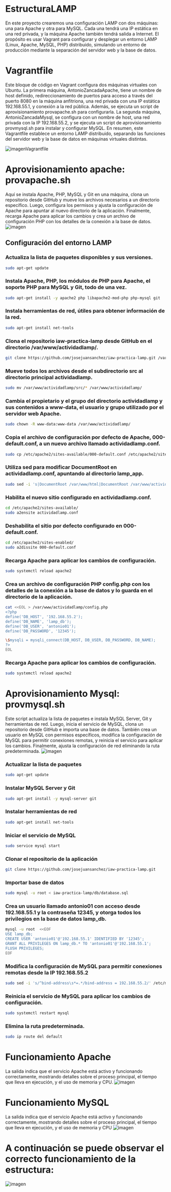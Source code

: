 # **EstructuraLAMP**
En este proyecto crearemos una configuración LAMP con dos máquinas: una para Apache y otra para MySQL. Cada una tendrá una IP estática en una red privada, y la máquina Apache también tendrá salida a Internet. El propósito es usar Vagrant para configurar y desplegar un entorno LAMP (Linux, Apache, MySQL, PHP) distribuido, simulando un entorno de producción mediante la separación del servidor web y la base de datos.

# **Vagrantfile**
Este bloque de código en Vagrant configura dos máquinas virtuales con Ubuntu. La primera máquina, AntonioZancadaApache, tiene un nombre de host definido, redireccionamiento de puertos para acceso a través del puerto 8080 en la máquina anfitriona, una red privada con una IP estática 192.168.55.1, y conexión a la red pública. Además, se ejecuta un script de aprovisionamiento provapache.sh para configurarla. La segunda máquina, AntonioZancadaMysql, se configura con un nombre de host, una red privada con la IP 192.168.55.2, y se ejecuta un script de aprovisionamiento provmysql.sh para instalar y configurar MySQL. En resumen, este Vagrantfile establece un entorno LAMP distribuido, separando las funciones del servidor web y la base de datos en máquinas virtuales distintas. 

![imagenVagrantfile](https://github.com/user-attachments/assets/5eb8d062-c53b-4fc7-9d63-119c81ffa68c)

# **Aprovisionamiento apache: provapache.sh**
Aquí se instala Apache, PHP, MySQL y Git en una máquina, clona un repositorio desde GitHub y mueve los archivos necesarios a un directorio específico. Luego, configura los permisos y ajusta la configuración de Apache para apuntar al nuevo directorio de la aplicación. Finalmente, recarga Apache para aplicar los cambios y crea un archivo de configuración PHP con los detalles de la conexión a la base de datos.
![imagen](https://github.com/user-attachments/assets/db6ccbba-b8bd-4fe6-868b-becd9f342d31)


## Configuración del entorno LAMP
### Actualiza la lista de paquetes disponibles y sus versiones.
```bash
sudo apt-get update
````
### Instala Apache, PHP, los módulos de PHP para Apache, el soporte PHP para MySQL y Git, todo de una vez.
````bash
sudo apt-get install -y apache2 php libapache2-mod-php php-mysql git
````
### Instala herramientas de red, útiles para obtener información de la red.
````bash
sudo apt-get install net-tools
````
### Clona el repositorio iaw-practica-lamp desde GitHub en el directorio /var/www/actividadlamp/.
````bash
git clone https://github.com/josejuansanchez/iaw-practica-lamp.git /var/www/actividadlamp/
````
### Mueve todos los archivos desde el subdirectorio src al directorio principal actividadlamp.
````bash
sudo mv /var/www/actividadlamp/src/* /var/www/actividadlamp/
````
### Cambia el propietario y el grupo del directorio actividadlamp y sus contenidos a www-data, el usuario y grupo utilizado por el servidor web Apache.
````bash
sudo chown -R www-data:www-data /var/www/actividadlamp/
````
### Copia el archivo de configuración por defecto de Apache, 000-default.conf, a un nuevo archivo llamado actividadlamp.conf.
````bash
sudo cp /etc/apache2/sites-available/000-default.conf /etc/apache2/sites-available/actividadlamp.conf
````
### Utiliza sed para modificar DocumentRoot en actividadlamp.conf, apuntando al directorio lamp_app.
````bash
sudo sed -i 's|DocumentRoot /var/www/html|DocumentRoot /var/www/actividadlamp|' /etc/apache2/sites-available/actividadlamp.conf
````
### Habilita el nuevo sitio configurado en actividadlamp.conf.
````bash
cd /etc/apache2/sites-available/
sudo a2ensite actividadlamp.conf
````
### Deshabilita el sitio por defecto configurado en 000-default.conf.
````bash
cd /etc/apache2/sites-enabled/
sudo a2dissite 000-default.conf
````
### Recarga Apache para aplicar los cambios de configuración.
````bash
sudo systemctl reload apache2
````
### Crea un archivo de configuración PHP config.php con los detalles de la conexión a la base de datos y lo guarda en el directorio de la aplicación.
````bash 
cat <<EOL > /var/www/actividadlamp/config.php
<?php
define('DB_HOST', '192.168.55.2');
define('DB_NAME', 'lamp_db');
define('DB_USER', 'antonio01');
define('DB_PASSWORD', '12345');

\$mysqli = mysqli_connect(DB_HOST, DB_USER, DB_PASSWORD, DB_NAME);
?>
EOL
````
### Recarga Apache para aplicar los cambios de configuración.
````bash
sudo systemctl reload apache2
````

# **Aprovisionamiento Mysql: provmysql.sh**
Este script actualiza la lista de paquetes e instala MySQL Server, Git y herramientas de red. Luego, inicia el servicio de MySQL, clona un repositorio desde GitHub e importa una base de datos. También crea un usuario en MySQL con permisos específicos, modifica la configuración de MySQL para permitir conexiones remotas, y reinicia el servicio para aplicar los cambios. Finalmente, ajusta la configuración de red eliminando la ruta predeterminada.
![imagen](https://github.com/user-attachments/assets/96593811-2d34-4785-8aec-ef3fba4a9fb1)

### Actualizar la lista de paquetes
````bash
sudo apt-get update
````
### Instalar MySQL Server y Git
````bash
sudo apt-get install -y mysql-server git
````
### Instalar herramientas de red
````bash
sudo apt-get install net-tools
````
### Iniciar el servicio de MySQL
````bash
sudo service mysql start
````
### Clonar el repositorio de la aplicación
````bash
git clone https://github.com/josejuansanchez/iaw-practica-lamp.git
```` 
### Importar base de datos
````bash
sudo mysql -u root < iaw-practica-lamp/db/database.sql
````
### Crea un usuario llamado antonio01 con acceso desde 192.168.55.1 y la contraseña 12345, y otorga todos los privilegios en la base de datos lamp_db.
````bash
mysql -u root  <<EOF
USE lamp_db;
CREATE USER 'antonio01'@'192.168.55.1' IDENTIFIED BY '12345';
GRANT ALL PRIVILEGES ON lamp_db.* TO 'antonio01'@'192.168.55.1';
FLUSH PRIVILEGES;
EOF
````
### Modifica la configuración de MySQL para permitir conexiones remotas desde la IP 192.168.55.2
````bash
sudo sed -i 's/^bind-address\s*=.*/bind-address = 192.168.55.2/' /etc/mysql/mysql.conf.d/mysqld.cnf
````
### Reinicia el servicio de MySQL para aplicar los cambios de configuración.
````bash
sudo systemctl restart mysql
````
### Elimina la ruta predeterminada.
````bash
sudo ip route del default
````

# Funcionamiento Apache
La salida indica que el servicio Apache está activo y funcionando correctamente, mostrando detalles sobre el proceso principal, el tiempo que lleva en ejecución, y el uso de memoria y CPU.
![imagen](https://github.com/user-attachments/assets/53e9c16a-4813-46bc-be30-f44dcc8b163c)


# Funcionamiento MySQL
La salida indica que el servicio Apache está activo y funcionando correctamente, mostrando detalles sobre el proceso principal, el tiempo que lleva en ejecución, y el uso de memoria y CPU
![imagen](https://github.com/user-attachments/assets/3a3bb521-3766-4e26-96b6-2a51688d7da0)

# A continuación se puede observar el correcto funcionamiento de la estructura:
![imagen](https://github.com/user-attachments/assets/7cafa761-cf5b-4131-8b9d-3fa20a54cafd)






